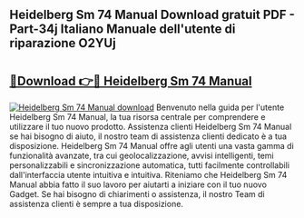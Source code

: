 ## Heidelberg Sm 74 Manual Download gratuit PDF - Part-34j Italiano Manuale dell'utente di riparazione O2YUj

# <h2><a href="http://dfgde6.blite.top/?on=Heidelberg+Sm+74+Manual">🔗Download 👉🔴 Heidelberg Sm 74 Manual</a></h2>

[![Heidelberg Sm 74 Manual download](https://i.imgur.com/lujVjoI.png)](http://dfgde6.blite.top/?on=Heidelberg+Sm+74+Manual)
Benvenuto nella guida per l'utente Heidelberg Sm 74 Manual, la tua risorsa centrale per comprendere e utilizzare il tuo nuovo prodotto. Assistenza clienti Heidelberg Sm 74 Manual se hai bisogno di aiuto, il nostro team di assistenza clienti dedicato è a tua disposizione. Heidelberg Sm 74 Manual offre agli utenti una vasta gamma di funzionalità avanzate, tra cui geolocalizzazione, avvisi intelligenti, temi personalizzabili e sincronizzazione automatica, tutti facilmente controllabili dall'interfaccia utente intuitiva e intuitiva. Riteniamo che Heidelberg Sm 74 Manual abbia fatto il suo lavoro per aiutarti a iniziare con il tuo nuovo Gadget. Se hai bisogno di chiarimenti o assistenza, il nostro Team di assistenza clienti è sempre a tua disposizione.
